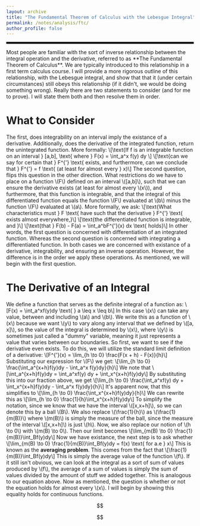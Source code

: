 ```yaml
---
layout: archive
title: "The Fundamental Theorem of Calculus with the Lebesgue Integral"
permalink: /notes/analysis/ftc/
author_profile: false
--- 
```

<hr style="border: 2px solid black;">
Most people are familiar with the sort of inverse relationship between the integral operation and the derivative, referred to as **The Fundamental Theorem of Calculus**. We are typically introduced to this relationship in a first term calculus course. I will provide a more rigorous outline of this relationship, with the Lebesgue integral, and show that that it (under certain circumstances) still obeys this relationship (if it didn't, we would be doing something wrong). Really there are two statements to consider (and for me to prove). I will state them both and then resolve them in order. 

What to Consider
==
The first, does integrability on an interval imply the existance of a derivative. Additionally, does the derivative of the integrated function, return the unintegrated function. More formally:
\\[\text{If f is an integrable function on an interval } \[a,b\], \text{ where } F(x) = \int_a^x f(y) dy \\]
\\[\text{can we say for certain that } F^{\'} \text{ exists, and furthermore, can we conclude that } F^{\'} = f \text{ (at least for almost every } x)\\]
The second question, flips this question in the other direction. What restrictions do we have to place on a function \\(F\\) defined on an interval \\(\[a,b\]\\), such that we can ensure the derivative exists (at least for almost every \\(x\\)), and furthermore, that this function is integrable, and that the integral of this differentiated function equals the function \\(F\\) evaluated at \\(b\\) minus the function \\(F\\) evaluated at \\(a\\). More formally, we ask:
\\[\text{What characteristics must } F \text{ have such that the derivative } F^{\'} \text{ exists almost everywhere,}\\]
\\[\text{the differentiated function is integrable, and }\\]
\\[\text{that } F(b) - F(a) = \int_a^bF^{\'}(x) dx \text{  holds}\\]
In other words, the first question is concerned with differentiation of an integrated function. Whereas the second question is concerned with integrating a differentiated function. In both cases we are concerned with existance of a derivative, integrability, and ensuring an inverse operation. However, the difference is in the order we apply these operations. As mentioned, we will begin with the first question. 

The Derivative of an Integral
==
We define a function that serves as the definite integral of a function as:
\\[F(x) = \int_a^xf(y)dy \text{     } a \leq x \leq b\\]
In this case \\(x\\) can take any value, between and including \\(a\\) and \\(b\\). We write this as a function of \\(x\\) because we want \\(y\\) to vary along any interval that we defined by \\(\[a, x\]\\), so the value of the integral is determined by \\(x\\), where \\(y\\) is sometimes just called a "dummy" variable, meaning it just represents a value that varies between our boundaries. So first, we want to see if the derivative even exists. To do this, we will utilize the standard limit definition of a derivative: 
\\[F^{\'}(x) = \lim_{h \to 0} \frac{F(x + h) - F(x)}{h}\\]
Substituting our expression for \\(F\\) we get:
\\[\lim_{h \to 0} \frac{\int_a^{x+h}f(y)dy - \int_a^x f(y)dy}{h}\\]
We note that
\\[\int_a^{x+h}f(y)dy = \int_a^xf(y) dy + \int_x^{x+h}f(y)dy\\]
By substituting this into our fraction above, we get
\\[\lim_{h \to 0} \frac{\int_a^xf(y) dy + \int_x^{x+h}f(y)dy - \int_a^x f(y)dy}{h}\\]
It's apparent now, that this simplifies to
\\[\lim_{h \to 0} \frac{\int_x^{x+h}f(y)dy}{h}\\]
We can rewrite this as 
\\[\lim_{h \to 0} \frac{1}{h}\int_x^{x+h}f(y)dy\\]
To simplify the notation, since we know that we have the interval \\(\[x,x+h\]\\), so we can denote this by a ball \\(B\\). We also replace \\(\frac{1}{h}\\) as \\(\frac{1}{m(B)}\\) where \\(m(B)\\) is simply the measure of the ball, since the measure of the interval \\(\[x,x+h\]\\) is just \\(h\\). Now, we also replace our notion of \\(h \to 0\\) with \\(m(B) \to 0\\). Then our limit becomes
\\[\lim_{m(B) \to 0} \frac{1}{m(B)}\int_Bf(y)dy\\]
Now we have existance, the next step is to ask whether 
\\[\lim_{m(B) \to 0} \frac{1}{m(B)}\int_Bf(y)dy = f(x) \text{ for a.e } x\\]
This is known as the **averaging problem**. This comes from the fact that 
\\[\frac{1}{m(B)}\int_Bf(y)dy\\]
This is simply the average value of the function \\(f\\). If it still isn't obvious, we can look at the integral as a sort of sum of values produced by \\(f\\), the average of a sum of values is simply the sum of values divided by the amount of stuff we added together. This is analogous to our equation above. Now as mentioned, the question is whether or not the equation holds for almost every \\(x\\). I will begin by showing this equality holds for continuous functions.

<div style="text-align: center;">
$$


$$
</div> 

